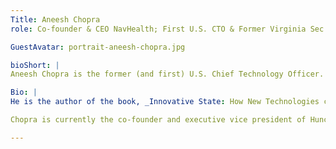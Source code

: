 ```yaml
---
Title: Aneesh Chopra
role: Co-founder & CEO NavHealth; First U.S. CTO & Former Virginia Sec. of Technology

GuestAvatar: portrait-aneesh-chopra.jpg

bioShort: |
Aneesh Chopra is the former (and first) U.S. Chief Technology Officer. As an Assistant to the President, he designed the National Wireless Initiative, helped launch Startup America, and executed an "open innovation" strategy across the government built on private sector collaboration - opening up data, convening on standards and staffing "lean government startups." 

Bio: |
He is the author of the book, _Innovative State: How New Technologies can Transform Government_, focused on how we can tap entrepreneurial problem solvers to address challenges in health, energy and education markets among other public and regulated sectors.

Chopra is currently the co-founder and executive vice president of Hunch Analytics, a technology firm focused on improving the productivity of public and regulated sectors of the economy through data analytics. He serves as a Member of the Council on Virginia’s Future and is an inaugural Walter Shorenstein Media and Democracy Fellow at Harvard’s Kennedy School of Government. In 2011, Chopra was named to _Modern Healthcare's_ list of the 100 Most Influential People in Healthcare and in 2008, to _Government Technology_ magazine's Top 25 in their _Doers, Dreamers, and Drivers_ issue. Chopra earned his master's degree in public policy from Harvard University in 1997 and his bachelor's degree from The Johns Hopkins University in 1994.

---
```

